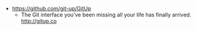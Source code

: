 - https://github.com/git-up/GitUp
  - The Git interface you've been missing all your life has finally arrived. http://gitup.co
